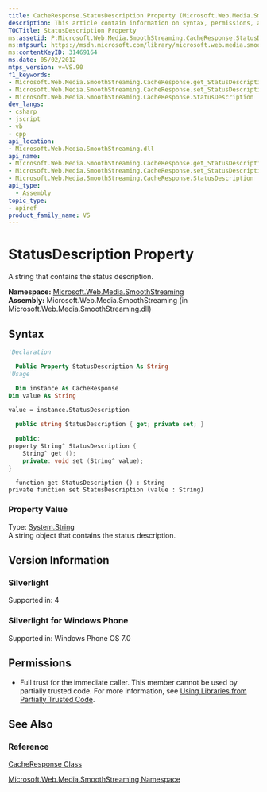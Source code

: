 ```yaml
---
title: CacheResponse.StatusDescription Property (Microsoft.Web.Media.SmoothStreaming)
description: This article contain information on syntax, permissions, and versions for the StatusDescription Property, as well as links to reference materials. 
TOCTitle: StatusDescription Property
ms:assetid: P:Microsoft.Web.Media.SmoothStreaming.CacheResponse.StatusDescription
ms:mtpsurl: https://msdn.microsoft.com/library/microsoft.web.media.smoothstreaming.cacheresponse.statusdescription(v=VS.90)
ms:contentKeyID: 31469164
ms.date: 05/02/2012
mtps_version: v=VS.90
f1_keywords:
- Microsoft.Web.Media.SmoothStreaming.CacheResponse.get_StatusDescription
- Microsoft.Web.Media.SmoothStreaming.CacheResponse.set_StatusDescription
- Microsoft.Web.Media.SmoothStreaming.CacheResponse.StatusDescription
dev_langs:
- csharp
- jscript
- vb
- cpp
api_location:
- Microsoft.Web.Media.SmoothStreaming.dll
api_name:
- Microsoft.Web.Media.SmoothStreaming.CacheResponse.get_StatusDescription
- Microsoft.Web.Media.SmoothStreaming.CacheResponse.set_StatusDescription
- Microsoft.Web.Media.SmoothStreaming.CacheResponse.StatusDescription
api_type:
  - Assembly
topic_type:
- apiref
product_family_name: VS
---
```


# StatusDescription Property

A string that contains the status description.

**Namespace:**  [Microsoft.Web.Media.SmoothStreaming](microsoft-web-media-smoothstreaming-namespace_1.md)  
**Assembly:**  Microsoft.Web.Media.SmoothStreaming (in Microsoft.Web.Media.SmoothStreaming.dll)

## Syntax

```vb
'Declaration

  Public Property StatusDescription As String
'Usage

  Dim instance As CacheResponse
Dim value As String

value = instance.StatusDescription
```

```csharp
  public string StatusDescription { get; private set; }
```

```cpp
  public:
property String^ StatusDescription {
    String^ get ();
    private: void set (String^ value);
}
```

```jscript
  function get StatusDescription () : String
private function set StatusDescription (value : String)
```

### Property Value

Type: [System.String](https://msdn.microsoft.com/library/s1wwdcbf)  
A string object that contains the status description.  

## Version Information

### Silverlight

Supported in: 4  

### Silverlight for Windows Phone

Supported in: Windows Phone OS 7.0  

## Permissions

  - Full trust for the immediate caller. This member cannot be used by partially trusted code. For more information, see [Using Libraries from Partially Trusted Code](https://msdn.microsoft.com/library/8skskf63).

## See Also

### Reference

[CacheResponse Class](cacheresponse-class-microsoft-web-media-smoothstreaming_1.md)

[Microsoft.Web.Media.SmoothStreaming Namespace](microsoft-web-media-smoothstreaming-namespace_1.md)
